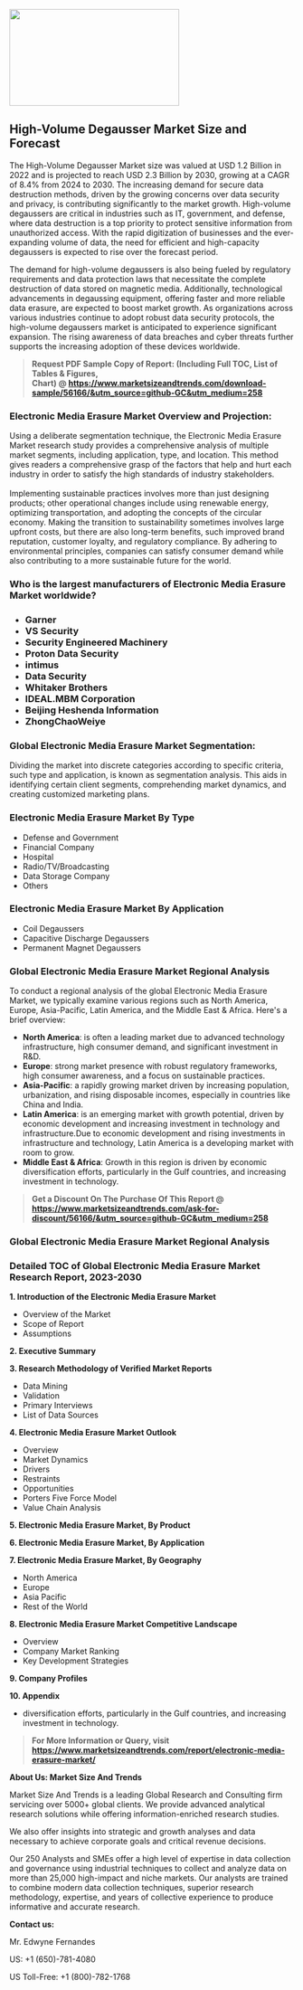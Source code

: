 <p><img class="alignnone size-medium wp-image-20088" src="https://ffe5etoiles.com/wp-content/uploads/2024/12/MST1-300x171.png" alt="" width="300" height="171" /></p><h2>High-Volume Degausser Market Size and Forecast</h2><p>The High-Volume Degausser Market size was valued at USD 1.2 Billion in 2022 and is projected to reach USD 2.3 Billion by 2030, growing at a CAGR of 8.4% from 2024 to 2030. The increasing demand for secure data destruction methods, driven by the growing concerns over data security and privacy, is contributing significantly to the market growth. High-volume degaussers are critical in industries such as IT, government, and defense, where data destruction is a top priority to protect sensitive information from unauthorized access. With the rapid digitization of businesses and the ever-expanding volume of data, the need for efficient and high-capacity degaussers is expected to rise over the forecast period.</p><p>The demand for high-volume degaussers is also being fueled by regulatory requirements and data protection laws that necessitate the complete destruction of data stored on magnetic media. Additionally, technological advancements in degaussing equipment, offering faster and more reliable data erasure, are expected to boost market growth. As organizations across various industries continue to adopt robust data security protocols, the high-volume degaussers market is anticipated to experience significant expansion. The rising awareness of data breaches and cyber threats further supports the increasing adoption of these devices worldwide.</p></p><blockquote id="" class=""><strong>Request PDF Sample Copy of Report: (Including Full TOC, List of Tables &amp; Figures, Chart)&nbsp;@&nbsp;<strong><a href="https://www.marketsizeandtrends.com/download-sample/56166/&utm_source=github-GC&utm_medium=258" target="_blank">https://www.marketsizeandtrends.com/download-sample/56166/&utm_source=github-GC&utm_medium=258</a></strong></strong></blockquote><h3 id="" class="">Electronic Media Erasure Market&nbsp;Overview and Projection:</h3><p id="" class="">Using a deliberate segmentation technique, the Electronic Media Erasure Market research study provides a comprehensive analysis of multiple market segments, including application, type, and location. This method gives readers a comprehensive grasp of the factors that help and hurt each industry in order to satisfy the high standards of industry stakeholders. <br /> <br />Implementing sustainable practices involves more than just designing products; other operational changes include using renewable energy, optimizing transportation, and adopting the concepts of the circular economy. Making the transition to sustainability sometimes involves large upfront costs, but there are also long-term benefits, such improved brand reputation, customer loyalty, and regulatory compliance. By adhering to environmental principles, companies can satisfy consumer demand while also contributing to a more sustainable future for the world.</p><h3 id="" class="">Who is the largest manufacturers of&nbsp;Electronic Media Erasure Market worldwide?</h3><h3 class=""><p><ul><li>Garner </li><li> VS Security </li><li> Security Engineered Machinery </li><li> Proton Data Security </li><li> intimus </li><li> Data Security </li><li> Whitaker Brothers </li><li> IDEAL.MBM Corporation </li><li> Beijing Heshenda Information </li><li> ZhongChaoWeiye</li></ul></p></h3><h3 id="" class="">Global&nbsp;Electronic Media Erasure Market Segmentation:</h3><p id="" class="">Dividing the market into discrete categories according to specific criteria, such type and application, is known as segmentation analysis. This aids in identifying certain client segments, comprehending market dynamics, and creating customized marketing plans.</p><h3 id="" class="">Electronic Media Erasure Market&nbsp;By Type</h3><p><p><ul><li>Defense and Government</li><li> Financial Company</li><li> Hospital</li><li> Radio/TV/Broadcasting</li><li> Data Storage Company</li><li> Others</p></li></ul></p></p><h3 id="" class="">Electronic Media Erasure Market&nbsp;By Application</h3><p class=""><p><ul><li>Coil Degaussers</li><li> Capacitive Discharge Degaussers</li><li> Permanent Magnet Degaussers</li></ul></p></p><h3 id="" class="">Global Electronic Media Erasure Market Regional Analysis</h3><p id="" class="">To conduct a regional analysis of the global Electronic Media Erasure Market, we typically examine various regions such as North America, Europe, Asia-Pacific, Latin America, and the Middle East &amp; Africa. Here's a brief overview:</p><ul><li><strong>North America</strong>: is often a leading market due to advanced technology infrastructure, high consumer demand, and significant investment in R&amp;D.</li><li><strong>Europe</strong>: strong market presence with robust regulatory frameworks, high consumer awareness, and a focus on sustainable practices.</li><li><strong>Asia-Pacific</strong>: a rapidly growing market driven by increasing population, urbanization, and rising disposable incomes, especially in countries like China and India.</li><li><strong>Latin America</strong>: is an emerging market with growth potential, driven by economic development and increasing investment in technology and infrastructure.Due to economic development and rising investments in infrastructure and technology, Latin America is a developing market with room to grow.</li><li><strong>Middle East &amp; Africa</strong>: Growth in this region is driven by economic diversification efforts, particularly in the Gulf countries, and increasing investment in technology.</li></ul><blockquote id="" class=""><strong>Get a Discount On The Purchase Of This Report @ <strong><a href="https://www.marketsizeandtrends.com/ask-for-discount/56166/&utm_source=github-GC&utm_medium=258" target="_blank">https://www.marketsizeandtrends.com/ask-for-discount/56166/&utm_source=github-GC&utm_medium=258</a></strong></strong></blockquote><h3 id="" class="">Global Electronic Media Erasure Market Regional Analysis</h3><h3 id="" class="">Detailed TOC of Global Electronic Media Erasure Market Research Report, 2023-2030</h3><p id="" class=""><strong>1. Introduction of the Electronic Media Erasure Market</strong></p><ul><li>Overview of the Market</li><li>Scope of Report</li><li>Assumptions</li></ul><p id="" class=""><strong>2. Executive Summary</strong></p><p id="" class=""><strong>3. Research Methodology of Verified Market Reports</strong></p><ul><li>Data Mining</li><li>Validation</li><li>Primary Interviews</li><li>List of Data Sources</li></ul><p id="" class=""><strong>4. Electronic Media Erasure Market Outlook</strong></p><ul><li>Overview</li><li>Market Dynamics</li><li>Drivers</li><li>Restraints</li><li>Opportunities</li><li>Porters Five Force Model</li><li>Value Chain Analysis</li></ul><p id="" class=""><strong>5. Electronic Media Erasure Market, By Product</strong></p><p id="" class=""><strong>6. Electronic Media Erasure Market, By Application</strong></p><p id="" class=""><strong>7. Electronic Media Erasure Market, By Geography</strong></p><ul><li>North America</li><li>Europe</li><li>Asia Pacific</li><li>Rest of the World</li></ul><p id="" class=""><strong>8. Electronic Media Erasure Market Competitive Landscape</strong></p><ul><li>Overview</li><li>Company Market Ranking</li><li>Key Development Strategies</li></ul><p id="" class=""><strong>9. Company Profiles</strong></p><p id="" class=""><strong>10. Appendix</strong></p><ul><li>diversification efforts, particularly in the Gulf countries, and increasing investment in technology.</li></ul><blockquote id="" class=""><strong>For More Information or Query, visit <strong><strong><a href="https://www.marketsizeandtrends.com/report/electronic-media-erasure-market/" target="_blank">https://www.marketsizeandtrends.com/report/electronic-media-erasure-market/</a></strong></strong></strong></blockquote><p id="" class=""><strong>About Us: Market Size And Trends</strong></p><p id="" class="">Market Size And Trends is a leading Global Research and Consulting firm servicing over 5000+ global clients. We provide advanced analytical research solutions while offering information-enriched research studies.</p><p id="" class="">We also offer insights into strategic and growth analyses and data necessary to achieve corporate goals and critical revenue decisions.</p><p id="" class="">Our 250 Analysts and SMEs offer a high level of expertise in data collection and governance using industrial techniques to collect and analyze data on more than 25,000 high-impact and niche markets. Our analysts are trained to combine modern data collection techniques, superior research methodology, expertise, and years of collective experience to produce informative and accurate research.</p><p id="" class=""><strong>Contact us:</strong></p><p id="" class="">Mr. Edwyne Fernandes</p><p id="" class="">US: +1 (650)-781-4080</p><p id="" class="">US Toll-Free: +1 (800)-782-1768</p>
